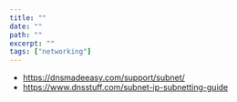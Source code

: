 ```yaml
---
title: ""
date: ""
path: ""
excerpt: ""
tags: ["networking"]
---
```


- https://dnsmadeeasy.com/support/subnet/
- https://www.dnsstuff.com/subnet-ip-subnetting-guide

